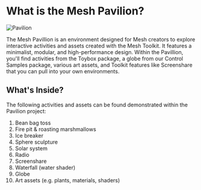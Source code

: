 
# What is the Mesh Pavilion?

![Pavilion](README/Pavilion.jpg)

The Mesh Pavillion is an environment designed for Mesh creators to explore interactive activities and assets created with the Mesh Toolkit. It features a minimalist, modular, and high-performance design. Within the Pavillion, you'll find activities from the Toybox package, a globe from our Control Samples package, various art assets, and Toolkit features like Screenshare that you can pull into your own environments.

## What's Inside?
  
The following activities and assets can be found demonstrated within the Pavilion project:

1. Bean bag toss
1. Fire pit & roasting marshmallows
1. Ice breaker
1. Sphere sculpture
1. Solar system
1. Radio
1. Screenshare
1. Waterfall (water shader)
1. Globe
1. Art assets (e.g. plants, materials, shaders)
